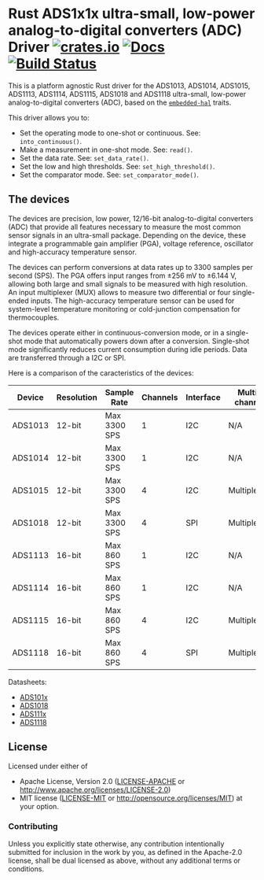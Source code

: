 # Rust ADS1x1x ultra-small, low-power analog-to-digital converters (ADC) Driver [![crates.io](https://img.shields.io/crates/v/ads1x1x.svg)](https://crates.io/crates/ads1x1x) [![Docs](https://docs.rs/ads1x1x/badge.svg)](https://docs.rs/ads1x1x) [![Build Status](https://travis-ci.org/eldruin/ads1x1x-rs.svg?branch=master)](https://travis-ci.org/eldruin/ads1x1x-rs)

This is a platform agnostic Rust driver for the ADS1013, ADS1014, ADS1015,
ADS1113, ADS1114, ADS1115, ADS1018 and ADS1118 ultra-small, low-power
analog-to-digital converters (ADC), based on the [`embedded-hal`] traits.

[`embedded-hal`]: https://github.com/rust-embedded/embedded-hal

This driver allows you to:
- Set the operating mode to one-shot or continuous. See: `into_continuous()`.
- Make a measurement in one-shot mode. See: `read()`.
- Set the data rate. See: `set_data_rate()`.
- Set the low and high thresholds. See: `set_high_threshold()`.
- Set the comparator mode. See: `set_comparator_mode()`.

## The devices

The devices are precision, low power, 12/16-bit analog-to-digital
converters (ADC) that provide all features necessary to measure the most
common sensor signals in an ultra-small package. Depending on the device,
these  integrate a programmable gain amplifier (PGA), voltage reference,
oscillator and high-accuracy temperature sensor.

The devices can perform conversions at data rates up to 3300 samples per
second (SPS). The PGA offers input ranges from ±256 mV to ±6.144 V,
allowing both large and small signals to be measured with high resolution.
An input multiplexer (MUX) allows to measure two differential or four
single-ended inputs. The high-accuracy temperature sensor can be used for
system-level temperature monitoring or cold-junction compensation for
thermocouples.

The devices operate either in continuous-conversion mode, or in a
single-shot mode that automatically powers down after a conversion.
Single-shot mode significantly reduces current consumption during idle
periods. Data are transferred through a I2C or SPI.

Here is a comparison of the caracteristics of the devices:

| Device  | Resolution | Sample Rate  | Channels | Interface | Multi-channel | Features                     |
|---------|------------|--------------|----------|-----------|---------------|------------------------------|
| ADS1013 | 12-bit     | Max 3300 SPS | 1        | I2C       | N/A           |                              |
| ADS1014 | 12-bit     | Max 3300 SPS | 1        | I2C       | N/A           | Comparator, PGA              |
| ADS1015 | 12-bit     | Max 3300 SPS | 4        | I2C       | Multiplexed   | Comparator, PGA              |
| ADS1018 | 12-bit     | Max 3300 SPS | 4        | SPI       | Multiplexed   | Comparator, PGA, Temp sensor |
| ADS1113 | 16-bit     | Max 860 SPS  | 1        | I2C       | N/A           |                              |
| ADS1114 | 16-bit     | Max 860 SPS  | 1        | I2C       | N/A           | Comparator, PGA              |
| ADS1115 | 16-bit     | Max 860 SPS  | 4        | I2C       | Multiplexed   | Comparator, PGA              |
| ADS1118 | 16-bit     | Max 860 SPS  | 4        | SPI       | Multiplexed   | Comparator, PGA, Temp sensor |

Datasheets:
- [ADS101x](http://www.ti.com/lit/ds/symlink/ads1015.pdf)
- [ADS1018](http://www.ti.com/lit/ds/symlink/ads1018.pdf)
- [ADS111x](http://www.ti.com/lit/ds/symlink/ads1115.pdf)
- [ADS1118](http://www.ti.com/lit/ds/symlink/ads1118.pdf)

## License

Licensed under either of

 * Apache License, Version 2.0 ([LICENSE-APACHE](LICENSE-APACHE) or
   http://www.apache.org/licenses/LICENSE-2.0)
 * MIT license ([LICENSE-MIT](LICENSE-MIT) or
   http://opensource.org/licenses/MIT) at your option.

### Contributing

Unless you explicitly state otherwise, any contribution intentionally submitted
for inclusion in the work by you, as defined in the Apache-2.0 license, shall
be dual licensed as above, without any additional terms or conditions.


